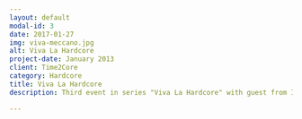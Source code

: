 ```yaml
---
layout: default
modal-id: 3
date: 2017-01-27
img: viva-meccano.jpg
alt: Viva La Hardcore
project-date: January 2013
client: Time2Core
category: Hardcore
title: Viva La Hardcore
description: Third event in series "Viva La Hardcore" with guest from Italy Meccano Twins (Traxtorm Records). Held in 2013 in Moscow, Russia.

---
```

